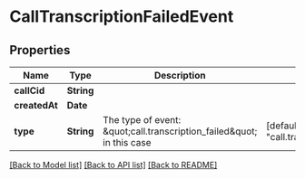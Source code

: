 # CallTranscriptionFailedEvent

## Properties
Name | Type | Description | Notes
------------ | ------------- | ------------- | -------------
**callCid** | **String** |  | 
**createdAt** | **Date** |  | 
**type** | **String** | The type of event: \&quot;call.transcription_failed\&quot; in this case | [default to "call.transcription_failed"]

[[Back to Model list]](../README.md#documentation-for-models) [[Back to API list]](../README.md#documentation-for-api-endpoints) [[Back to README]](../README.md)


